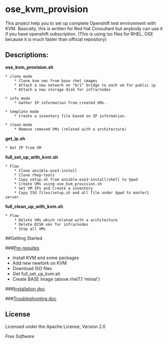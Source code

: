 
# ose_kvm_provision
This project help you to set up complete Openshift test environment with KVM. Basically, this is written for Red Hat Consultant but anybody can use it if you have openshift subscription. (This is using iso files for RHEL, OSE because it is much faster than official repository)

## Descriptions: 


**ose_kvm_provision.sh**

	* clone mode
		* Clone kvm vms from base rhel images
		* Attach a new network on "br1" bridge to each vm for public ip
		* Attach a new storage disk for infra/nodes  	
	
	* info mode
		* Gather IP information from created VMs.
	
	* template mode
		* Create a inventory file based on IP information.

	* clean mode
		* Remove removed VMs (related with a architecture)


**get_ip.sh**

	* Get IP from VM
	

**full_set_up_with_kvm.sh**

	* Flow
		* Clone ansible-ose3-install
		* Clone rhep-tools
		* Copy setup.sh from ansible-ose3-install/shell to $pwd
		* Create VMs using ose_kvm_provision.sh
		* Get VM IPs and Create a inventory
		* Copy ISO files/setup.sh and all file under $pwd to master1 server.

	
**full_clean_up_with_kvm.sh**

	* Flow
		* Delete VMs which related with a architecture
		* Delete DISK vms for infra/nodes
		* Stop all VMs



##Getting Started

###[Pre-requites](https://github.com/Jooho/rhep-tools/blob/master/ose_kvm_provision/docs/prerequisites.md)

- Install KVM and some packages
- Add new newtork on KVM
- Download ISO files
- Get full_set_up_kvm.sh 
- Create BASE Image (above rhel7.1 'minial')

###[Installation doc](https://github.com/Jooho/rhep-tools/blob/master/ose_kvm_provision/docs/installation.md)

###[Troubleshooting doc](https://github.com/Jooho/rhep-tools/blob/master/ose_kvm_provision/docs/troubleshooting.md)

 
 
License
---

Licensed under the Apache License, Version 2.0

*Free Software*
